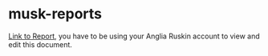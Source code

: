 # musk-reports

[Link to Report](https://myaru-my.sharepoint.com/:w:/g/personal/lap170_student_aru_ac_uk/Ed8GrwYreHhPjR2q_Uf1RIEBSwffsqnjSw9mZCvuaudiQw?e=E8qdog), you have to be using your Anglia Ruskin account to view and edit this document.
